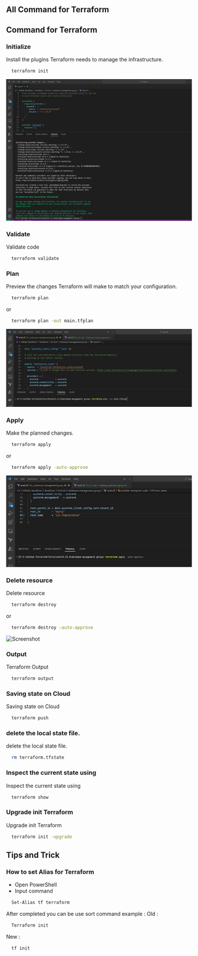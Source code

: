 ## All Command for Terraform

## Command for Terraform 

### Initialize
Install the plugins Terraform needs to manage the infrastructure.

```bash
  terraform init
```
![Screenshot](https://github.com/DekBaCom/Terraform/blob/main/img/Screenshot-TF-Init.png)
### Validate
Validate code

```bash
  terraform validate 
```
### Plan 
Preview the changes Terraform will make to match your configuration.

```bash
  terraform plan 
```
  or 
```bash
  terraform plan -out main.tfplan
```
![Screenshot](https://github.com/DekBaCom/Terraform/blob/main/img/Screenshot-TF-plan.png)
### Apply 
Make the planned changes.

```bash
  terraform apply
```
  or 
```bash
  terraform apply -auto-approve
```
![Screenshot](https://github.com/DekBaCom/Terraform/blob/main/img/Screenshot-TF-Apply.png)
### Delete resource
Delete resource

```bash
  terraform destroy
```
  or 
```bash
  terraform destroy -auto-approve
```
![Screenshot](https://miro.medium.com/v2/resize:fit:720/format:webp/1*WGPFiNMCggQiy7Fb6bLGYw.png)
### Output
Terraform Output

```bash
  terraform output
```

### Saving state on Cloud 
Saving state on Cloud 

```bash
  terraform push
```
### delete the local state file.
delete the local state file.

```bash
  rm terraform.tfstate
```
### Inspect the current state using
Inspect the current state using

```bash
  terraform show
```
### Upgrade init Terraform
Upgrade init Terraform

```bash
  terraform init -upgrade
```

## Tips and Trick 
### How to set Alias for Terraform 
- Open PowerShell 
- Input command 

```bash
  Set-Alias tf terraform
```
After completed  you can be use sort command 
example : 
Old : 
```bash
  Terraform init 
```

New : 
```bash
  tf init
```


